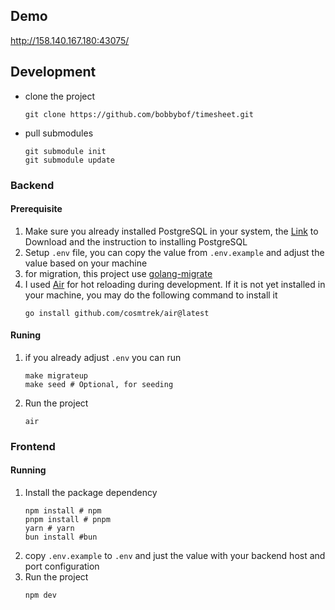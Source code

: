 ## Demo 
http://158.140.167.180:43075/

## Development
- clone the project
    ```
    git clone https://github.com/bobbybof/timesheet.git
    ```
- pull submodules
    ```
    git submodule init
    git submodule update
    ```
### Backend
#### Prerequisite
1. Make sure you already installed PostgreSQL in your system, the [Link](https://www.postgresql.org/download/) to Download and the instruction to installing PostgreSQL
2. Setup `.env` file, you can copy the value from `.env.example` and adjust the value based on your machine
3. for migration, this project use [golang-migrate](https://github.com/golang-migrate/migrate)
4. I used [Air](https://github.com/cosmtrek/air) for hot reloading during development. If it is not yet installed in your machine, you may do the following command to install it
    ```
    go install github.com/cosmtrek/air@latest
    ```
#### Runing
1. if you already adjust `.env` you can run 
    ```
    make migrateup
    make seed # Optional, for seeding
    ```
2. Run the project
    ```
    air
    ```
### Frontend
#### Running
1. Install the package dependency
    ```
    npm install # npm
    pnpm install # pnpm
    yarn # yarn
    bun install #bun
    ```
2. copy `.env.example` to `.env` and just the value with your backend host and port configuration
3. Run the project
    ```
    npm dev
    ```